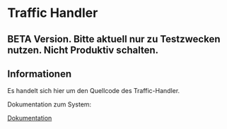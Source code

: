 # Traffic Handler

## BETA Version. Bitte aktuell nur zu Testzwecken nutzen. Nicht Produktiv schalten.

## Informationen
Es handelt sich hier um den Quellcode des Traffic-Handler.

Dokumentation zum System:

[Dokumentation](https://wiki.err-fire.de)